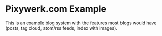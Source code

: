 # Pixywerk.com Example #

This is an example blog system with the features most blogs would have (posts, tag cloud, atom/rss feeds,
index with images).
